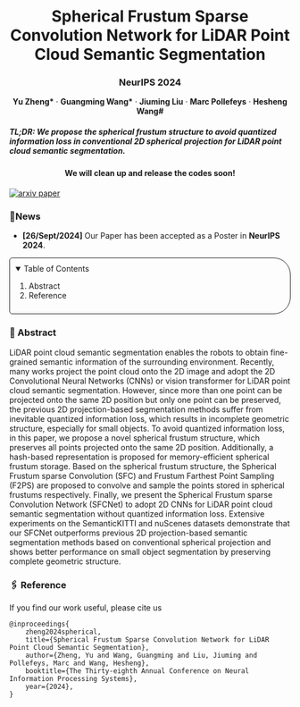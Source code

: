 <h1 align="center"> Spherical Frustum Sparse Convolution Network for LiDAR Point Cloud Semantic Segmentation </h1>   
  <h3 align="center">NeurIPS 2024</h3>

  <p align="center">
    <strong>Yu Zheng*</strong>
    ·
    <strong>Guangming Wang*</strong>
    ·
    <strong>Jiuming Liu</strong>
      ·
    <strong>Marc Pollefeys</strong>
      ·
    <strong>Hesheng Wang#</strong></p>
 <h5 align="left">TL;DR: We propose the spherical frustum structure to avoid quantized information loss in conventional 2D spherical projection for LiDAR point cloud semantic segmentation.</h5>

<h4 align="center">We will clean up and release the codes soon!</h4>

[![arxiv paper](https://img.shields.io/badge/arXiv-Paper-red)](https://arxiv.org/abs/2311.17491)

### :newspaper:News

- **[26/Sept/2024]** Our Paper has been accepted as a Poster in **NeurIPS 2024**.

<details open="open" style='padding: 10px; border-radius:5px 30px 30px 5px; border-style: solid; border-width: 1px;'>
  <summary>Table of Contents</summary>
  <ol>
    <li>
      <a>Abstract</a>
    </li>
          <li>
      <a>Reference</a>
    </li>
  </ol>
</details>

### :page_facing_up: Abstract

LiDAR point cloud semantic segmentation enables the robots to obtain fine-grained semantic information of the surrounding environment. Recently, many works project the point cloud onto the 2D image and adopt the 2D Convolutional Neural Networks (CNNs) or vision transformer for LiDAR point cloud semantic segmentation. However, since more than one point can be projected onto the same 2D position but only one point can be preserved, the previous 2D projection-based segmentation methods suffer from inevitable quantized information loss, which results in incomplete geometric structure, especially for small objects. To avoid quantized information loss, in this paper, we propose a novel spherical frustum structure, which preserves all points projected onto the same 2D position. Additionally, a hash-based representation is proposed for memory-efficient spherical frustum storage. Based on the spherical frustum structure, the Spherical Frustum sparse Convolution (SFC) and Frustum Farthest Point Sampling (F2PS) are proposed to convolve and sample the points stored in spherical frustums respectively. Finally, we present the Spherical Frustum sparse Convolution Network (SFCNet) to adopt 2D CNNs for LiDAR point cloud semantic segmentation without quantized information loss. Extensive experiments on the SemanticKITTI and nuScenes datasets demonstrate that our SFCNet outperforms previous 2D projection-based semantic segmentation methods based on conventional spherical projection and shows better performance on small object segmentation by preserving complete geometric structure. 

### :paperclips: Reference
If you find our work useful, please cite us
```
@inproceedings{
    zheng2024spherical,
    title={Spherical Frustum Sparse Convolution Network for LiDAR Point Cloud Semantic Segmentation},
    author={Zheng, Yu and Wang, Guangming and Liu, Jiuming and Pollefeys, Marc and Wang, Hesheng},
    booktitle={The Thirty-eighth Annual Conference on Neural Information Processing Systems},
    year={2024},
}
```

